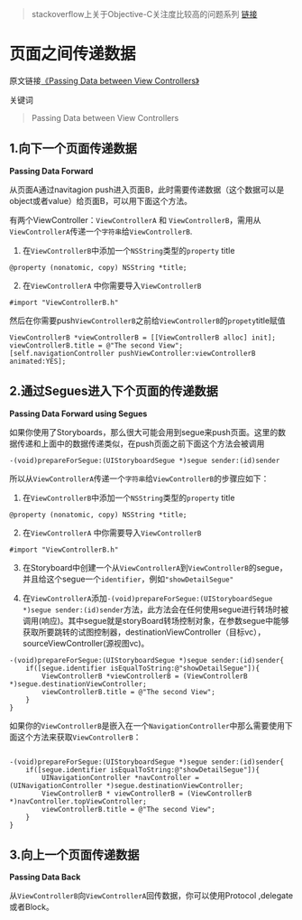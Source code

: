 
>stackoverflow上关于Objective-C关注度比较高的问题系列
>[链接](https://stackoverflow.com/questions/tagged/objective-c?sort=frequent&pageSize=15)

# 页面之间传递数据

原文链接[《Passing Data between View Controllers》](https://stackoverflow.com/questions/5210535/passing-data-between-view-controllers)

关键词
> Passing Data between View Controllers

## 1.向下一个页面传递数据
**Passing Data Forward**

从页面A通过navitagion push进入页面B，此时需要传递数据（这个数据可以是object或者value）给页面B，可以用下面这个方法。

有两个ViewController：`ViewControllerA` 和 `ViewControllerB`，需用从`ViewControllerA`传递一个`字符串`给`ViewControllerB`.

1) 在`ViewControllerB`中添加一个`NSString`类型的`property` title

```
@property (nonatomic, copy) NSString *title;

```

2) 在`ViewControllerA` 中你需要导入`ViewControllerB` 

```
#import "ViewControllerB.h"
```
然后在你需要push`ViewControllerB`之前给`ViewControllerB`的`propety`title赋值

```
ViewControllerB *viewControllerB = [[ViewControllerB alloc] init];
viewControllerB.title = @"The second View";
[self.navigationController pushViewController:viewControllerB animated:YES];

```

## 2.通过Segues进入下个页面的传递数据
**Passing Data Forward using Segues**

如果你使用了Storyboards，那么很大可能会用到segue来push页面。这里的数据传递和上面中的数据传递类似，在push页面之前下面这个方法会被调用

```
-(void)prepareForSegue:(UIStoryboardSegue *)segue sender:(id)sender

```
所以从`ViewControllerA`传递一个`字符串`给`ViewControllerB`的步骤应如下：

1) 在`ViewControllerB`中添加一个`NSString`类型的`property` title

```
@property (nonatomic, copy) NSString *title;

```

2) 在`ViewControllerA` 中你需要导入`ViewControllerB` 

```
#import "ViewControllerB.h"
```
3) 在Storyboard中创建一个从`ViewControllerA`到`ViewControllerB`的segue，并且给这个segue一个`identifier`，例如`"showDetailSegue"`

4) 在`ViewControllerA`添加`-(void)prepareForSegue:(UIStoryboardSegue *)segue sender:(id)sender`方法，此方法会在任何使用segue进行转场时被调用(响应)。其中segue就是storyBoard转场控制对象，在参数segue中能够获取所要跳转的试图控制器，destinationViewController（目标vc），sourceViewController(源视图vc)。

```
-(void)prepareForSegue:(UIStoryboardSegue *)segue sender:(id)sender{
    if([segue.identifier isEqualToString:@"showDetailSegue"]){
		ViewControllerB *viewControllerB = (ViewControllerB *)segue.destinationViewController;        
		viewControllerB.title = @"The second View";
    }
}

```

如果你的`ViewControllerB`是嵌入在一个`NavigationController`中那么需要使用下面这个方法来获取`ViewControllerB`：

```

-(void)prepareForSegue:(UIStoryboardSegue *)segue sender:(id)sender{
    if([segue.identifier isEqualToString:@"showDetailSegue"]){
        UINavigationController *navController = (UINavigationController *)segue.destinationViewController;
        ViewControllerB * viewControllerB = (ViewControllerB *)navController.topViewController;
        viewControllerB.title = @"The second View";
    }
}

```

## 3.向上一个页面传递数据

**Passing Data Back**

从`ViewControllerB`向`ViewControllerA`回传数据，你可以使用Protocol ,delegate或者Block。
